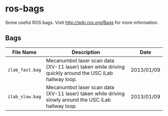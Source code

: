 ros-bags
========

Some useful ROS bags. Visit http://wiki.ros.org/Bags for more information.

## Bags

| File Name | Description | Date |
| --- | --- | --- |
| `ilab_fast.bag` | Mecanumbot laser scan data (XV-11 laser) taken while driving quickly around the USC iLab hallway loop. | 2013/01/09 |
| `ilab_slow.bag` | Mecanumbot laser scan data (XV-11 laser) taken while driving slowly around the USC iLab hallway loop. | 2013/01/09 |
